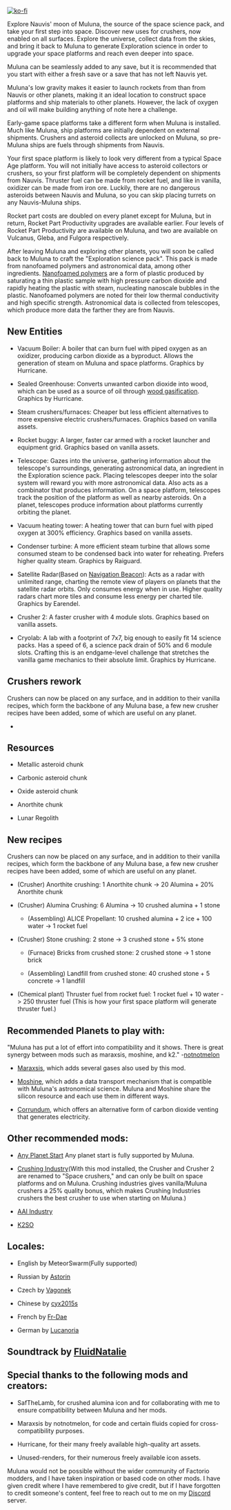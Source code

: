 [![ko-fi](https://ko-fi.com/img/githubbutton_sm.svg)](https://ko-fi.com/Y8Y019GOIS)

Explore Nauvis' moon of Muluna, the source of the space science pack, and take your first step into space. Discover new uses for crushers, now enabled on all surfaces. Explore the universe, collect data from the skies, and bring it back to Muluna to generate Exploration science in order to upgrade your space platforms and reach even deeper into space.

Muluna can be seamlessly added to any save, but it is recommended that you start with either a fresh save or a save that has not left Nauvis yet.

Muluna's low gravity makes it easier to launch rockets from than from Nauvis or other planets, making it an ideal location to construct space platforms and ship materials to other planets. However, the lack of oxygen and oil will make building anything of note here a challenge.

Early-game space platforms take a different form when Muluna is installed. Much like Muluna, ship platforms are initially dependent on external shipments. Crushers and asteroid collects are unlocked on Muluna, so pre-Muluna ships are fuels through shipments from Nauvis.

Your first space platform is likely to look very different from a typical Space Age platform. You will not initially have access to asteroid collectors or crushers, so your first platform will be completely dependent on shipments from Nauvis. Thruster fuel can be made from rocket fuel, and like in vanilla, oxidizer can be made from iron ore. Luckily, there are no dangerous asteroids between Nauvis and Muluna, so you can skip placing turrets on any Nauvis-Muluna ships.

Rocket part costs are doubled on every planet except for Muluna, but in return, Rocket Part Productivity upgrades are available earlier. Four levels of Rocket Part Productivity are available on Muluna, and two are available on Vulcanus, Gleba, and Fulgora respectively.

After leaving Muluna and exploring other planets, you will soon be called back to Muluna to craft the "Exploration science pack". This pack is made from nanofoamed polymers and astronomical data, among other ingredients. [Nanofoamed polymers](https://github.com/nicholasgower/Heated-Pressure-Chamber/blob/master/Nanofoamed%20Polymers%2C%20Final%20Report(6-6-2023).pdf) are a form of plastic produced by saturating a thin plastic sample with high pressure carbon dioxide and rapidly heating the plastic with steam, nucleating nanoscale bubbles in the plastic. Nanofoamed polymers are noted for their low thermal conductivity and high specific strength. Astronomical data is collected from telescopes, which produce more data the farther they are from Nauvis. 

## New Entities

- Vacuum Boiler: A boiler that can burn fuel with piped oxygen as an oxidizer, producing carbon dioxide as a byproduct. Allows the generation of steam on Muluna and space platforms. Graphics by Hurricane.

- Sealed Greenhouse: Converts unwanted carbon dioxide into wood, which can be used as a source of oil through [wood gasification](https://mods.factorio.com/mod/Wood_Gasification_updated). Graphics by Hurricane.

- Steam crushers/furnaces: Cheaper but less efficient alternatives to more expensive electric crushers/furnaces. Graphics based on vanilla assets.

- Rocket buggy: A larger, faster car armed with a rocket launcher and equipment grid. Graphics based on vanilla assets.

- Telescope: Gazes into the universe, gathering information about the telescope's surroundings, generating astronomical data, an ingredient in the Exploration science pack. Placing telescopes deeper into the solar system will reward you with more astronomical data. Also acts as a combinator that produces information. On a space platform, telescopes track the position of the platform as well as nearby asteroids. On a planet, telescopes produce information about platforms currently orbiting the planet.

- Vacuum heating tower: A heating tower that can burn fuel with piped oxygen at 300% efficiency. Graphics based on vanilla assets.

- Condenser turbine: A more efficient steam turbine that allows some consumed steam to be condensed back into water for reheating. Prefers higher quality steam. Graphics by Raiguard.

- Satellite Radar(Based on [Navigation Beacon](https://mods.factorio.com/mod/nav-beacon-fork)): Acts as a radar with unlimited range, charting the remote view of players on planets that the satellite radar orbits. Only consumes energy when in use. Higher quality radars chart more tiles and consume less energy per charted tile. Graphics by Earendel.

- Crusher 2: A faster crusher with 4 module slots. Graphics based on vanilla assets.

- Cryolab: A lab with a footprint of 7x7, big enough to easily fit 14 science packs. Has a speed of 6, a science pack drain of 50% and 6 module slots. Crafting this is an endgame-level challenge that stretches the vanilla game mechanics to their absolute limit. Graphics by Hurricane.

## Crushers rework

Crushers can now be placed on any surface, and in addition to their vanilla recipes, which form the backbone of any Muluna base, a few new crusher recipes have been added, some of which are useful on any planet.

-
## Resources

- Metallic asteroid chunk

- Carbonic asteroid chunk

- Oxide asteroid chunk

- Anorthite chunk

- Lunar Regolith

## New recipes

Crushers can now be placed on any surface, and in addition to their vanilla recipes, which form the backbone of any Muluna base, a few new crusher recipes have been added, some of which are useful on any planet.

- (Crusher) Anorthite crushing: 1 Anorthite chunk -> 20 Alumina + 20% Anorthite chunk

- (Crusher) Alumina Crushing: 6 Alumina -> 10 crushed alumina + 1 stone

  - (Assembling) ALICE Propellant: 10 crushed alumina + 2 ice + 100 water -> 1 rocket fuel

- (Crusher) Stone crushing: 2 stone -> 3 crushed stone + 5% stone

  - (Furnace) Bricks from crushed stone: 2 crushed stone -> 1 stone brick
  
  - (Assembling) Landfill from crushed stone: 40 crushed stone + 5 concrete -> 1 landfill
    
- (Chemical plant) Thruster fuel from rocket fuel: 1 rocket fuel + 10 water -> 250 thruster fuel (This is how your first space platform will generate thruster fuel.)


## Recommended Planets to play with:

"Muluna has put a lot of effort into compatibility and it shows. There is great synergy between mods such as maraxsis, moshine, and k2." -[notnotmelon](https://discord.com/channels/1309620686347702372/1337535095300423691/1401656779330555914)

- [Maraxsis](https://mods.factorio.com/mod/maraxsis), which adds several gases also used by this mod.

- [Moshine](https://mods.factorio.com/mod/Moshine), which adds a data transport mechanism that is compatible with Muluna's astronomical science. Muluna and Moshine share the silicon resource and each use them in different ways.

- [Corrundum](https://mods.factorio.com/mod/corrundum), which offers an alternative form of carbon dioxide venting that generates electricity.


## Other recommended mods:

- [Any Planet Start](https://mods.factorio.com/mod/any-planet-start) Any planet start is fully supported by Muluna.

- [Crushing Industry](https://mods.factorio.com/mod/crushing-industry)(With this mod installed, the Crusher and Crusher 2 are renamed to "Space crushers," and can only be built on space platforms and on Muluna. Crushing industries gives vanilla/Muluna crushers a 25% quality bonus, which makes Crushing Industries crushers the best crusher to use when starting on Muluna.)

- [AAI Industry](https://mods.factorio.com/mod/aai-industry)

- [K2SO](https://mods.factorio.com/mod/Krastorio2-spaced-out)

## Locales:

- English by MeteorSwarm(Fully supported)

- Russian by [Astorin](https://github.com/nicholasgower/planet-muluna/issues?q=is%3Apr+author%3AAstorin)

- Czech by [Vagonek](https://github.com/nicholasgower/planet-muluna/issues?q=is%3Apr+author%3Avagonek)

- Chinese by [cyx2015s](https://github.com/nicholasgower/planet-muluna/issues?q=is%3Apr+author%3Acyx2015s)

- French by [Fr-Dae](https://github.com/nicholasgower/planet-muluna/commits?author=Fr-Dae)

- German by [Lucanoria](https://github.com/nicholasgower/planet-muluna/commits?author=Lucanoria)

## Soundtrack by [FluidNatalie](https://anagramofme.bandcamp.com/)

## Special thanks to the following mods and creators:

- SafTheLamb, for crushed alumina icon and for collaborating with me to ensure compatibility between Muluna and her mods.

- Maraxsis by notnotmelon, for code and certain fluids copied for cross-compatibility purposes.

- Hurricane, for their many freely available high-quality art assets.

- Unused-renders, for their numerous freely available icon assets.


Muluna would not be possible without the wider community of Factorio modders, and I have taken inspiration or based code on other mods. I have given credit where I have remembered to give credit, but if I have forgotten to credit someone's content, feel free to reach out to me on my [Discord](https://discord.gg/8pD6A3JRtZ) server.
